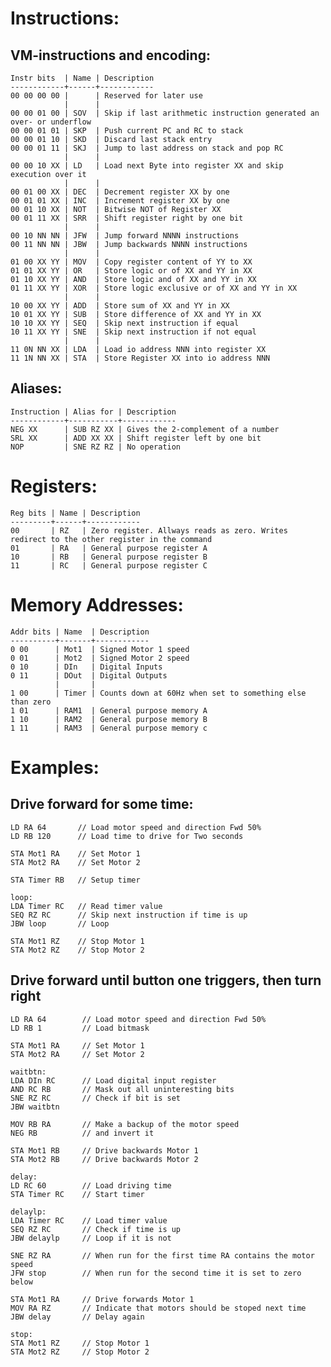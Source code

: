
Instructions:
=============

VM-instructions and encoding:
-----------------------------

    Instr bits  | Name | Description
    ------------+------+------------
    00 00 00 00 |      | Reserved for later use
                |      |
    00 00 01 00 | SOV  | Skip if last arithmetic instruction generated an over- or underflow
    00 00 01 01 | SKP  | Push current PC and RC to stack
    00 00 01 10 | SKD  | Discard last stack entry
    00 00 01 11 | SKJ  | Jump to last address on stack and pop RC
                |      |
    00 00 10 XX | LD   | Load next Byte into register XX and skip execution over it
                |      |
    00 01 00 XX | DEC  | Decrement register XX by one
    00 01 01 XX | INC  | Increment register XX by one
    00 01 10 XX | NOT  | Bitwise NOT of Register XX
    00 01 11 XX | SRR  | Shift register right by one bit
                |      |
    00 10 NN NN | JFW  | Jump forward NNNN instructions
    00 11 NN NN | JBW  | Jump backwards NNNN instructions
                |      |
    01 00 XX YY | MOV  | Copy register content of YY to XX
    01 01 XX YY | OR   | Store logic or of XX and YY in XX
    01 10 XX YY | AND  | Store logic and of XX and YY in XX
    01 11 XX YY | XOR  | Store logic exclusive or of XX and YY in XX
                |      |
    10 00 XX YY | ADD  | Store sum of XX and YY in XX
    10 01 XX YY | SUB  | Store difference of XX and YY in XX
    10 10 XX YY | SEQ  | Skip next instruction if equal
    10 11 XX YY | SNE  | Skip next instruction if not equal
                |      |
    11 0N NN XX | LDA  | Load io address NNN into register XX
    11 1N NN XX | STA  | Store Register XX into io address NNN

Aliases:
--------

    Instruction | Alias for | Description
    ------------+-----------+------------
    NEG XX      | SUB RZ XX | Gives the 2-complement of a number
    SRL XX      | ADD XX XX | Shift register left by one bit
    NOP         | SNE RZ RZ | No operation

Registers:
==========

    Reg bits | Name | Description
    ---------+------+------------
    00       | RZ   | Zero register. Allways reads as zero. Writes redirect to the other register in the command
    01       | RA   | General purpose register A
    10       | RB   | General purpose register B
    11       | RC   | General purpose register C

Memory Addresses:
=================

    Addr bits | Name  | Description
    ----------+-------+------------
    0 00      | Mot1  | Signed Motor 1 speed
    0 01      | Mot2  | Signed Motor 2 speed
    0 10      | DIn   | Digital Inputs
    0 11      | DOut  | Digital Outputs
              |       |
    1 00      | Timer | Counts down at 60Hz when set to something else than zero
    1 01      | RAM1  | General purpose memory A
    1 10      | RAM2  | General purpose memory B
    1 11      | RAM3  | General purpose memory c

Examples:
=========

Drive forward for some time:
----------------------------

    LD RA 64       // Load motor speed and direction Fwd 50%
    LD RB 120      // Load time to drive for Two seconds

    STA Mot1 RA    // Set Motor 1
    STA Mot2 RA    // Set Motor 2

    STA Timer RB   // Setup timer

    loop:
    LDA Timer RC   // Read timer value
    SEQ RZ RC      // Skip next instruction if time is up
    JBW loop       // Loop

    STA Mot1 RZ    // Stop Motor 1
    STA Mot2 RZ    // Stop Motor 2

Drive forward until button one triggers, then turn right
--------------------------------------------------------

    LD RA 64        // Load motor speed and direction Fwd 50%
    LD RB 1         // Load bitmask

    STA Mot1 RA     // Set Motor 1
    STA Mot2 RA     // Set Motor 2

    waitbtn:
    LDA DIn RC      // Load digital input register
    AND RC RB       // Mask out all uninteresting bits
    SNE RZ RC       // Check if bit is set
    JBW waitbtn

    MOV RB RA       // Make a backup of the motor speed
    NEG RB          // and invert it

    STA Mot1 RB     // Drive backwards Motor 1
    STA Mot2 RB     // Drive backwards Motor 2

    delay:
    LD RC 60        // Load driving time
    STA Timer RC    // Start timer

    delaylp:
    LDA Timer RC    // Load timer value
    SEQ RZ RC       // Check if time is up
    JBW delaylp     // Loop if it is not

    SNE RZ RA       // When run for the first time RA contains the motor speed
    JFW stop        // When run for the second time it is set to zero below

    STA Mot1 RA     // Drive forwards Motor 1
    MOV RA RZ       // Indicate that motors should be stoped next time
    JBW delay       // Delay again

    stop:
    STA Mot1 RZ     // Stop Motor 1
    STA Mot2 RZ     // Stop Motor 2
